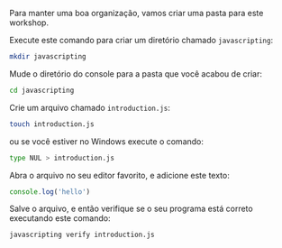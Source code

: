 Para manter uma boa organização, vamos criar uma pasta para este workshop.

Execute este comando para criar um diretório chamado `javascripting`:

```bash
mkdir javascripting
```

Mude o diretório do console para a pasta que você acabou de criar:

```bash
cd javascripting
```

Crie um arquivo chamado `introduction.js`:

```bash
touch introduction.js
```
 ou se você estiver no Windows execute o comando: 

```bash
type NUL > introduction.js
```

Abra o arquivo no seu editor favorito, e adicione este texto:

```js
console.log('hello')
```

Salve o arquivo, e então verifique se o seu programa está correto executando este comando:

```bash
javascripting verify introduction.js
```



